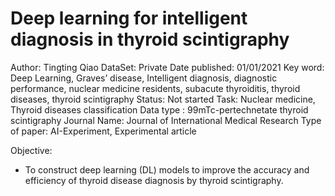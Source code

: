 # Deep learning for intelligent diagnosis in thyroid scintigraphy

Author: Tingting Qiao
DataSet: Private
Date published: 01/01/2021
Key word: Deep Learning, Graves’ disease, Intelligent diagnosis, diagnostic performance, nuclear medicine residents, subacute thyroiditis, thyroid diseases, thyroid scintigraphy
Status: Not started
Task: Nuclear medicine, Thyroid diseases classification
Data type : 99mTc-pertechnetate thyroid scintigraphy
Journal Name: Journal of International Medical Research
Type of paper: AI-Experiment, Experimental article

Objective:

- To construct deep learning (DL) models to improve the accuracy and efficiency of thyroid disease diagnosis by thyroid scintigraphy.